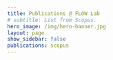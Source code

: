 ```yaml
---
title: Publications @ FLOW Lab
# subtitle: List from Scopus.
hero_image: /img/hero-banner.jpg
layout: page
show_sidebar: false
publications: scopus
---
```

